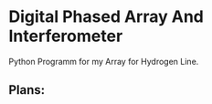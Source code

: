 # Digital Phased Array And Interferometer
Python Programm for my Array for Hydrogen Line.

## Plans:
